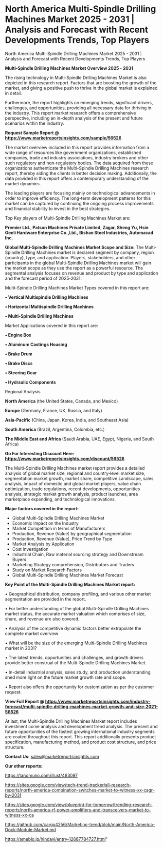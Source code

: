 # North America Multi-Spindle Drilling Machines Market 2025 - 2031 | Analysis and Forecast with Recent Developments Trends, Top Players
North America Multi-Spindle Drilling Machines Market 2025 - 2031 | Analysis and Forecast with Recent Developments Trends, Top Players

<Strong> Multi-Spindle Drilling Machines Market Overview 2025 - 2031</strong>

The rising technology in Multi-Spindle Drilling Machines Market is also depicted in this research report. Factors that are boosting the growth of the market, and giving a positive push to thrive in the global market is explained in detail.

Furthermore, the report highlights on emerging trends, significant drivers, challenges, and opportunities, providing all necessary data for thriving in the industry. This report market research offers a comprehensive perspective, including an in-depth analysis of the present and future scenarios within the industry.

<strong>Request Sample Report @ <a href=https://www.marketreportsinsights.com/sample/56526>https://www.marketreportsinsights.com/sample/56526</a></strong>

The market overview included in this report provides information from a wide range of resources like government organizations, established companies, trade and industry associations, industry brokers and other such regulatory and non-regulatory bodies. The data acquired from these organizations authenticate the Multi-Spindle Drilling Machines research report, thereby aiding the clients in better decision making. Additionally, the data provided in this report offers a contemporary understanding of the market dynamics.

The leading players are focusing mainly on technological advancements in order to improve efficiency. The long-term development patterns for this market can be captured by continuing the ongoing process improvements and financial stability to invest in the best strategies.

Top Key players of Multi-Spindle Drilling Machines Market are:

<strong>Premier Ltd., Patson Machines Private Limited, Zagar, Sheng Yu, Hsin Geeli Hardware Enterprise Co.,Ltd., Bishan Steel Industries, Automacad Inc.</strong>

<strong><b>Global Multi-Spindle Drilling Machines Market Scope and Size:</b></strong>
The Multi-Spindle Drilling Machines market is declared segment by company, region (country), type, and application. Players, stakeholders, and other participants in the global Multi-Spindle Drilling Machines market will gain the market scope as they use the report as a powerful resource. The segmental analysis focuses on revenue and product by type and application and the forecast period of 2025-2031.

Multi-Spindle Drilling Machines Market Types covered in this report are:

<strong>• Vertical Multispindle Drilling Machines

• Horizontal Multispindle Drilling Machines

• Multi-Spindle Drilling Machines</strong>

Market Applications covered in this report are:

<strong>• Engine Box

• Aluminum Castings Housing

• Brake Drum

• Brake Discs

• Steering Gear

• Hydraulic Components</strong> 

Regional Analysis

<strong>North America</strong> (the United States, Canada, and Mexico)

<strong>Europe</strong> (Germany, France, UK, Russia, and Italy)

<strong>Asia-Pacific</strong> (China, Japan, Korea, India, and Southeast Asia)

<strong>South America</strong> (Brazil, Argentina, Colombia, etc.)

<strong>The Middle East and Africa</strong> (Saudi Arabia, UAE, Egypt, Nigeria, and South Africa)

<strong>Go For Interesting Discount Here: <a href=https://www.marketreportsinsights.com/discount/56526>https://www.marketreportsinsights.com/discount/56526</a></strong>

The Multi-Spindle Drilling Machines market report provides a detailed analysis of global market size, regional and country-level market size, segmentation market growth, market share, competitive Landscape, sales analysis, impact of domestic and global market players, value chain optimization, trade regulations, recent developments, opportunities analysis, strategic market growth analysis, product launches, area marketplace expanding, and technological innovations.

<strong><b>Major factors covered in the report:</b></strong>
<ul>
  <li>Global Multi-Spindle Drilling Machines Market </li>
  <li>Economic Impact on the Industry</li>
  <li>Market Competition in terms of Manufacturers</li>
  <li>Production, Revenue (Value) by geographical segmentation</li>
  <li>Production, Revenue (Value), Price Trend by Type</li>
  <li>Market Analysis by Application</li>
  <li>Cost Investigation</li>
  <li>Industrial Chain, Raw material sourcing strategy and Downstream Buyers</li>
  <li>Marketing Strategy comprehension, Distributors and Traders</li>
  <li>Study on Market Research Factors</li>
  <li>Global Multi-Spindle Drilling Machines Market Forecast</li>
</ul>

<strong><b>Key Point of the Multi-Spindle Drilling Machines Market report:</b></strong>

• Geographical distribution, company profiling, and various other market segmentation are provided in the report.

• For better understanding of the global Multi-Spindle Drilling Machines market status, the accurate market valuation which comprises of size, share, and revenue are also covered.

• Analysis of the competitive dynamic factors better extrapolate the complete market overview

• What will be the size of the emerging Multi-Spindle Drilling Machines market in 2031?

• The latest trends, opportunities and challenges, and growth drivers provide better construal of the Multi-Spindle Drilling Machines Market.

• In-detail industrial analysis, sales study, and production understanding shed more light on the future market growth rate and scope.

• Report also offers the opportunity for customization as per the customer request.

<strong><b>View Full Report @ <a href=https://www.marketreportsinsights.com/industry-forecast/multi-spindle-drilling-machines-market-growth-and-size-2021-56526>https://www.marketreportsinsights.com/industry-forecast/multi-spindle-drilling-machines-market-growth-and-size-2021-56526</a></b></strong>


At last, the Multi-Spindle Drilling Machines Market report includes investment come analysis and development trend analysis. The present and future opportunities of the fastest growing international industry segments are coated throughout this report. This report additionally presents product specification, manufacturing method, and product cost structure, and price structure.

<strong>Contact Us:</strong>
sales@marketreportsinsights.com

<strong>Our other reports:</strong>

<a href=https://tanomuno.com/illust/483097>https://tanomuno.com/illust/483097</a>

<a href=https://sites.google.com/view/tech-trend-tracker/all-research-reports/north-america-combination-switches-market-to-witness-xx-cagr-by-2031>https://sites.google.com/view/tech-trend-tracker/all-research-reports/north-america-combination-switches-market-to-witness-xx-cagr-by-2031</a>

<a href=https://sites.google.com/view/blueprint-for-tomorrow/trending-research-reports/north-america-rf-power-amplifiers-and-transceivers-market-to-witness-xx-ca>https://sites.google.com/view/blueprint-for-tomorrow/trending-research-reports/north-america-rf-power-amplifiers-and-transceivers-market-to-witness-xx-ca</a>

<a href=https://github.com/cargo4256/Marketing-trend/blob/main/North-America-Dock-Module-Market.md>https://github.com/cargo4256/Marketing-trend/blob/main/North-America-Dock-Module-Market.md</a>

<a href=https://ameblo.jp/hindavi/entry-12887784727.html>https://ameblo.jp/hindavi/entry-12887784727.html</a>"
